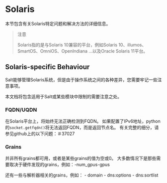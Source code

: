 # Solaris

本节包含有关Solaris特定问题和解决方法的详细信息。

> 注意
>
> Solaris指的是与Solaris 10兼容的平台，例如Solaris 10、illumos、SmartOS、OmniOS、OpenIndiana ...以及Oracle Solaris 11平台。


## Solaris-specific Behaviour

Salt能够管理Solaris系统，但是由于操作系统之间的各种差异，您需要牢记一些注意事项。

本文档将包含适用于Salt或某些模块中限制的需要注意之处。

### FQDN/UQDN

在Solaris平台上，将始终无法正确检测到FQDN。 如果配置了IPv6地址，python的`socket.getfqdn()`将无法返回FQDN，而是返回节点名。 有关完整的细分，请参见github上的以下问题：＃37027

### Grains

并非所有grains都可用，或者是某些grains的值为空或0。 大多数情况下是那些需要取决于硬件发现的grains，例如：-num_gpus-gpus

还有一些与解析器相关的grains，例如： - domain - dns:options - dns:sortlist
